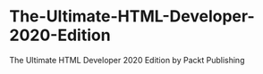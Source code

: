 # The-Ultimate-HTML-Developer-2020-Edition
The Ultimate HTML Developer 2020 Edition by Packt Publishing
